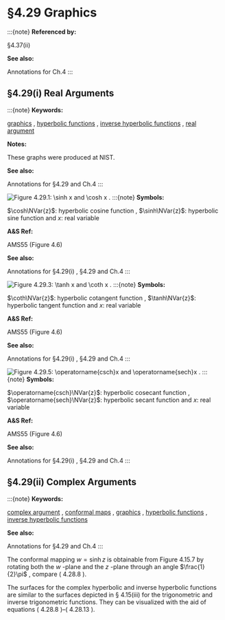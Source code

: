 # §4.29 Graphics

:::{note}
**Referenced by:**

§4.37(ii)

**See also:**

Annotations for Ch.4
:::


## §4.29(i) Real Arguments

:::{note}
**Keywords:**

[graphics](http://dlmf.nist.gov/search/search?q=graphics) , [hyperbolic functions](http://dlmf.nist.gov/search/search?q=hyperbolic%20functions) , [inverse hyperbolic functions](http://dlmf.nist.gov/search/search?q=inverse%20hyperbolic%20functions) , [real argument](http://dlmf.nist.gov/search/search?q=real%20argument)

**Notes:**

These graphs were produced at NIST.

**See also:**

Annotations for §4.29 and Ch.4
:::

<a id="i.fig1"></a>

![Figure 4.29.1: $\sinh x$ and $\cosh x$ .](4/29/F1.png)
:::{note}
**Symbols:**

$\cosh\NVar{z}$: hyperbolic cosine function , $\sinh\NVar{z}$: hyperbolic sine function and $x$: real variable

**A&S Ref:**

AMS55 (Figure 4.6)

**See also:**

Annotations for §4.29(i) , §4.29 and Ch.4
:::

<a id="i.fig2"></a>

![Figure 4.29.3: $\tanh x$ and $\coth x$ .](4/29/F3.png)
:::{note}
**Symbols:**

$\coth\NVar{z}$: hyperbolic cotangent function , $\tanh\NVar{z}$: hyperbolic tangent function and $x$: real variable

**A&S Ref:**

AMS55 (Figure 4.6)

**See also:**

Annotations for §4.29(i) , §4.29 and Ch.4
:::

<a id="i.fig3"></a>

![Figure 4.29.5: $\operatorname{csch}x$ and $\operatorname{sech}x$ .](4/29/F5.png)
:::{note}
**Symbols:**

$\operatorname{csch}\NVar{z}$: hyperbolic cosecant function , $\operatorname{sech}\NVar{z}$: hyperbolic secant function and $x$: real variable

**A&S Ref:**

AMS55 (Figure 4.6)

**See also:**

Annotations for §4.29(i) , §4.29 and Ch.4
:::


## §4.29(ii) Complex Arguments

:::{note}
**Keywords:**

[complex argument](http://dlmf.nist.gov/search/search?q=complex%20argument) , [conformal maps](http://dlmf.nist.gov/search/search?q=conformal%20maps) , [graphics](http://dlmf.nist.gov/search/search?q=graphics) , [hyperbolic functions](http://dlmf.nist.gov/search/search?q=hyperbolic%20functions) , [inverse hyperbolic functions](http://dlmf.nist.gov/search/search?q=inverse%20hyperbolic%20functions)

**See also:**

Annotations for §4.29 and Ch.4
:::

The conformal mapping $w=\sinh z$ is obtainable from Figure 4.15.7 by rotating both the $w$ -plane and the $z$ -plane through an angle $\frac{1}{2}\pi$ , compare ( 4.28.8 ).

The surfaces for the complex hyperbolic and inverse hyperbolic functions are similar to the surfaces depicted in § 4.15(iii) for the trigonometric and inverse trigonometric functions. They can be visualized with the aid of equations ( 4.28.8 )–( 4.28.13 ).
